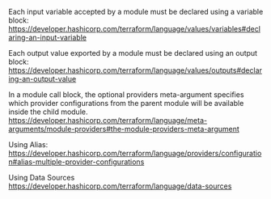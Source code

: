 Each input variable accepted by a module must be declared using a variable block:
https://developer.hashicorp.com/terraform/language/values/variables#declaring-an-input-variable

Each output value exported by a module must be declared using an output block:
https://developer.hashicorp.com/terraform/language/values/outputs#declaring-an-output-value



In a module call block, the optional providers meta-argument specifies which provider configurations from the parent module will be available inside the child module.
https://developer.hashicorp.com/terraform/language/meta-arguments/module-providers#the-module-providers-meta-argument


Using Alias:
https://developer.hashicorp.com/terraform/language/providers/configuration#alias-multiple-provider-configurations

Using Data Sources
https://developer.hashicorp.com/terraform/language/data-sources
